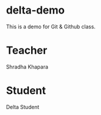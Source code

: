 # delta-demo
This is a demo for Git & Github class.

# Teacher
Shradha Khapara

# Student
Delta Student